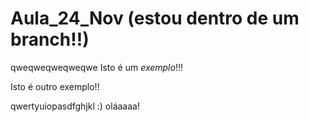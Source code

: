# Aula_24_Nov (estou dentro de um branch!!)
qweqweqweqweqwe
Isto é um *exemplo*!!! 

Isto é outro exemplo!!


qwertyuiopasdfghjkl :)
oláaaaa!
